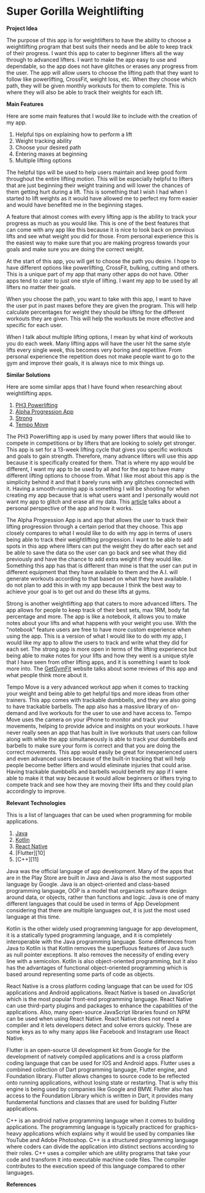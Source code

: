 # Super Gorilla Weightlifting

**Project Idea**

The purpose of this app is for weightlifters to have the ability to choose a weightlifting program 
that best suits their needs and be able to keep track of their progress. I want this app to cater 
to beginner lifters all the way through to advanced lifters. I want to make the app easy to use 
and dependable, so the app does not have glitches or erases any progress from the user. The app will 
allow users to choose the lifting path that they want to follow like powerlifting, CrossFit, 
weight loss, etc. When they choose which path, they will be given monthly workouts for them to 
complete. This is where they will also be able to track their weights for each lift.

**Main Features**

Here are some main features that I would like to include with the creation of my app.

1. Helpful tips on explaining how to perform a lift
2. Weight tracking ability
3. Choose your desired path
4. Entering maxes at beginning
5. Multiple lifting options

The helpful tips will be used to help users maintain and keep good form throughout the entire 
lifting motion. This will be especially helpful to lifters that are just beginning their weight 
training and will lower the chances of them getting hurt during a lift. This is something that I 
wish I had when I started to lift weights as it would have allowed me to perfect my form easier and 
would have benefited me in the beginning stages.

A feature that almost comes with every lifting app is the ability to track your progress as much 
as you would like. This is one of the best features that can come with any app like this because 
it is nice to look back on previous lifts and see what weight you did for those. From personal 
experience this is the easiest way to make sure that you are making progress towards your goals and
make sure you are doing the correct weight.

At the start of this app, you will get to choose the path you desire. I hope to have different 
options like powerlifting, CrossFit, bulking, cutting and others. This is a unique part of my app 
that many other apps do not have. Other apps tend to cater to just one style of lifting. I want my
app to be used by all lifters no matter their goals.

When you choose the path, you want to take with this app, I want to have the user put in past 
maxes before they are given the program. This will help calculate percentages for weight they 
should be lifting for the different workouts they are given. This will help the workouts be more 
effective and specific for each user.

When I talk about multiple lifting options, I mean by what kind of workouts you do each week. Many 
lifting apps will have the user hit the same style lifts every single week, this becomes very 
boring and repetitive. From personal experience the repetition does not make people want to go to 
the gym and improve their goals, it is always nice to mix things up.


**Similar Solutions**

Here are some similar apps that I have found when researching about weightlifting apps.

1. [PH3 Powerlifting][1]
2. [Alpha Progression App][2]
3. [Strong][3]
4. [Tempo Move][4]

The PH3 Powerlifting app is used by many power lifters that would like to compete in competitions 
or by lifters that are looking to solely get stronger. This app is set for a 13-week lifting cycle 
that gives you specific workouts and goals to gain strength. Therefore, many advance lifters will 
use this app because it is specifically created for them. That is where my app would be different, 
I want my app to be used by all and for the app to have many different lifting options to choose 
from. What I like most about this app is the simplicity behind it and that it barely runs with any 
glitches connected with it. Having a smooth-running app is something I will be shooting for when 
creating my app because that is what users want and I personally would not want my app to glitch 
and erase all my data. This [article][5] talks about a personal perspective of the app and how it 
works.

The Alpha Progression App is and app that allows the user to track their lifting progression 
through a certain period that they choose. This app closely compares to what I would like to do 
with my app in terms of users being able to track their weightlifting progression. I want to be 
able to add spots in this app where lifters can put the weight they do after each set and be able 
to save the data so the user can go back and see what they did previously and have the chance to 
add extra weight if they would like. Something this app has that is different than mine is that the
user can put in different equipment that they have available to them and the A.I. will generate 
workouts according to that based on what they have available. I do not plan to add this in with my 
app because I think the best way to achieve your goal is to get out and do these lifts at gyms.

Strong is another weightlifting app that caters to more advanced lifters. The app allows for people
to keep track of their best sets, max 1RM, body fat percentage and more. The app is like a notebook,
it allows you to make notes about your lifts and what happens with your weight you use. With the 
"notebook" feature users are free to have more custom experience when using the app. This is a 
version of what I would like to do with my app, I would like my app to allow the users to track and
write what they did for each set. The strong app is more open in terms of the lifting experience but
being able to make notes for your lifts and how they went is a unique style that I have seen from 
other lifting apps, and it is something I want to look more into. The [GetGymFit][6] website talks 
about some reviews of this app and what people think more about it.

Tempo Move is a very advanced workout app when it comes to tracking your weight and being able to 
get helpful tips and more ideas from other trainers. This app comes with trackable dumbbells, and 
they are also going to have trackable barbells. The app also has a massive library of on-demand 
and live workouts for the user to use and have access to. Tempo Move uses the camera on your iPhone 
to monitor and track your movements, helping to provide advice and insights on your workouts. I 
have never really seen an app that has built in live workouts that users can follow along with while
the app simultaneously is able to track your dumbbells and barbells to make sure your form is 
correct and that you are doing the correct movements. This app would easily be great for 
inexperienced users and even advanced users because of the built-in tracking that will help people 
become better lifters and would eliminate injuries that could arise. Having trackable dumbbells and 
barbells would benefit my app if I were able to make it that way because it would allow beginners 
or lifters trying to compete track and see how they are moving their lifts and they could plan 
accordingly to improve.

**Relevant Technologies**

This is a list of languages that can be used when programming for mobile applications.

1. [Java][7]
2. [Kotlin][8]
3. [React Native][9]
4. [Flutter][10]
5. [C++][11]

Java was the official language of app development. Many of the apps that are in the Play Store are
built in Java and Java is also the most supported language by Google. Java is an object-oriented and
class-based programming language, OOP is a model that organizes software design around data, or 
objects, rather than functions and logic. Java is one of many different languages that could be used
in terms of App Development considering that there are multiple languages out, it is just the most 
used language at this time.

Kotlin is the other widely used programming language for app development, it is a statically typed 
programming language, and it is completely interoperable with the Java programming language. Some 
differences from Java to Kotlin is that Kotlin removes the superfluous features of Java such as null
pointer exceptions. It also removes the necessity of ending every line with a semicolon. Kotlin is 
also object-oriented programming, but it also has the advantages of functional object-oriented 
programming which is based around representing some parts of code as objects.

React Native is a cross platform coding language that can be used for IOS applications and Android 
applications. React Native is based on JavaScript which is the most popular front-end programming 
language. React Native can use third-party plugins and packages to enhance the capabilities of the 
applications. Also, many open-source JavaScript libraries found on NPM can be used when using React 
Native. React Native does not need a compiler and it lets developers detect and solve errors quickly. 
These are some keys as to why many apps like Facebook and Instagram use React Native.

Flutter is an open-source UI development kit from Google for the development of natively compiled 
applications and is a cross platform coding language that can be used for IOS and Android apps. 
Flutter uses a combined collection of Dart programming language, Flutter engine, and Foundation
library. Flutter allows changes to source code to be reflected onto running applications, without 
losing state or restarting. That is why this engine is being used by companies like Google and BMW. 
Flutter also has access to the Foundation Library which is written in Dart, it provides many 
fundamental functions and classes that are used for building Flutter applications.

C++ is an android native programming language when it comes to building applications. 
The programming language is typically practiced for graphics-heavy applications which explains why 
it would be used by companies like YouTube and Adobe Photoshop. C++ is a structured programming 
language where coders can divide the application into distinct sections according to their roles. 
C++ uses a compiler which are utility programs that take your code and transform it into executable 
machine code files. The compiler contributes to the execution speed of this language compared to 
other languages.

**References**


[1]: https://powerliftingtechnique.com/ph3-powerlifting-program-review/
[2]: https://fitnessdrum.com/alpha-progression-app-review/
[3]: https://www.strong.app/#features
[4]: https://fitnessdrum.com/best-weightlifting-apps/#Stronglifts_55_-_Best_for_Compound_Lifts
[5]: https://www.reddit.com/r/powerlifting/comments/vp5uqg/ph3_program_review_2022/
[6]: https://getgymfit.com.au/strong-app-review/
[7]: https://www.javatpoint.com/java-apps
[8]: https://kotlinlang.org/
[9]: https://code.tutsplus.com/tutorials/what-is-react-native--cms-38028